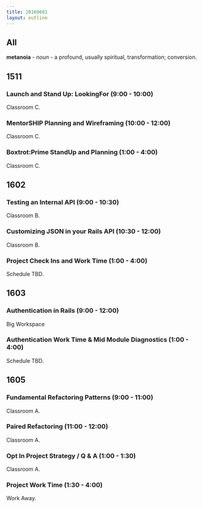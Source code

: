 ```yaml
---
title: 20160601
layout: outline
---
```


## All

**metanoia** - _noun_ - a profound, usually spiritual, transformation; conversion.


## 1511

### Launch and Stand Up: LookingFor (9:00 - 10:00)

Classroom C.

### MentorSHIP Planning and Wireframing (10:00 - 12:00)

Classroom C.

### Boxtrot:Prime StandUp and Planning (1:00 - 4:00)

Classroom C.


## 1602

### Testing an Internal API (9:00 - 10:30)

Classroom B.

### Customizing JSON in your Rails API (10:30 - 12:00)

Classroom B.

### Project Check Ins and Work Time (1:00 - 4:00)

Schedule TBD.


## 1603

### Authentication in Rails (9:00 - 12:00)

Big Workspace

### Authentication Work Time & Mid Module Diagnostics (1:00 - 4:00)

Schedule TBD.


## 1605

### Fundamental Refactoring Patterns (9:00 - 11:00)

Classroom A.

### Paired Refactoring (11:00 - 12:00)

Classroom A.

### Opt In Project Strategy / Q & A (1:00 - 1:30)

Classroom A.

### Project Work Time (1:30 - 4:00)

Work Away.


